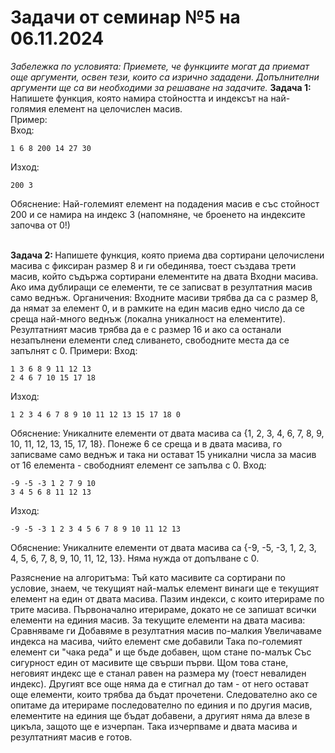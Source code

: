 <h1> Задачи от семинар №5 на 06.11.2024 </h1>
<em> Забележка по условията: Приемете, че функциите могат да приемат още аргументи, освен тези, които са изрично зададени. Допълнителни аргументи ще са ви необходими за решаване на задачите. </em>
<strong> Задача 1: </strong> Напишете функция, която намира стойността и индексът на най-голямия елемент на целочислен масив.
<br />
Пример:
<br />
Вход:

```
1 6 8 200 14 27 30
```

Изход:

```
200 3
```

Обяснение:
Най-големият елемент на подадения масив е със стойност 200 и се намира на индекс 3 (напомняне, че броенето на индексите започва от 0!)
<br />
<br />

<strong> Задача 2: </strong> Напишете функция, която приема два сортирани целочислени масива с фиксиран размер 8 
и ги обединява, тоест създава трети масив, който съдържа сортирани елементите на двата Входни масива. Ако има дублиращи се елементи, те се записват в резултатния масив само веднъж.
Органичения:
Входните масиви трябва да са с размер 8, да нямат за елемент 0, и в рамките на един масив едно число да се среща най-много веднъж (локална уникалност на елементите).
Резултатният масив трябва да е с размер 16 и ако са останали незапълнени елементи след сливането, свободните места да се запълнят с 0.
Примери:
Вход:

```
1 3 6 8 9 11 12 13
2 4 6 7 10 15 17 18

```
Изход:

```
1 2 3 4 6 7 8 9 10 11 12 13 15 17 18 0
```

Обяснение:
Уникалните елементи от двата масива са {1, 2, 3, 4, 6, 7, 8, 9, 10, 11, 12, 13, 15, 17, 18}. Понеже 6 се среща и в двата масива, го записваме само веднъж и така ни остават 15 уникални числа за масив от 16 елемента - свободният елемент се запълва с 0.
Вход:

```
-9 -5 -3 1 2 7 9 10
3 4 5 6 8 11 12 13
```
Изход:

```
-9 -5 -3 1 2 3 4 5 6 7 8 9 10 11 12 13
```

Обяснение:
Уникалните елементи от двата масива са {-9, -5, -3, 1, 2, 3, 4, 5, 6, 7, 8, 9, 10, 11, 12, 13}. Няма нужда от допълване с 0.

Разяснение на алгоритъма:
Тъй като масивите са сортирани по условие, знаем, че текущият най-малък елемент винаги ще е текущият елемент на един от двата масива. Пазим индекси, с които итерираме по трите масива.
Първоначално итерираме, докато не се запишат всички елементи на единия масив. За текущите елементи на двата масива:
  Сравняваме ги
  Добавяме в резултатния масив по-малкия
  Увеличаваме индекса на масива, чийто елемент сме добавили
  Така по-големият елемент си "чака реда" и ще бъде добавен, щом стане по-малък
Със сигурност един от масивите ще свърши първи. Щом това стане, неговият индекс ще е станал равен на размера му (тоест невалиден индекс). Другият все още няма да е стигнал до там - от него остават още елементи, които трябва да бъдат прочетени. 
Следователно ако се опитаме да итерираме последователно по единия и по другия масив, елементите на единия ще бъдат добавени, а другият няма да влезе в цикъла, защото ще е изчерпан.
Така изчерпваме и двата масива и резултатният масив е готов.

